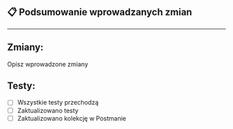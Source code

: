 ## 📋 Podsumowanie wprowadzanych zmian

---

## Zmiany:

Opisz wprowadzone zmiany

## Testy:

- [ ] Wszystkie testy przechodzą
- [ ] Zaktualizowano testy
- [ ] Zaktualizowano kolekcję w Postmanie
